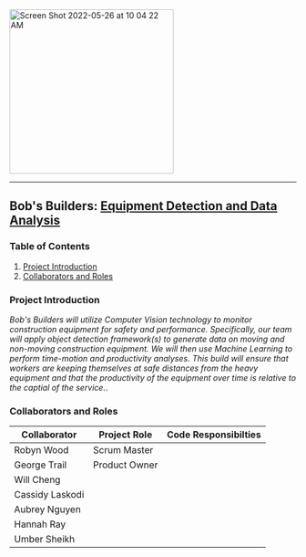 <img width="288" alt="Screen Shot 2022-05-26 at 10 04 22 AM" src="https://user-images.githubusercontent.com/45500390/170503731-f689e516-84ba-4741-a7f4-ae3ae4d3ffa7.png">

___

## Bob's Builders: [Equipment Detection and Data Analysis](https://github.com/usheikh2/daen690)

### Table of Contents

 1. [Project Introduction](#project-introduction)
 2. [Collaborators and Roles](#collaborators-and-roles)

### Project Introduction

_Bob's Builders will utilize Computer Vision technology to monitor construction equipment for safety and performance. Specifically, our team will apply object detection framework(s) to generate data on moving and non-moving construction equipment. We will then use Machine Learning to perform time-motion and productivity analyses. This build will ensure that workers are keeping themselves at safe distances from the heavy equipment and that the productivity of the equipment over time is relative to the captial of the service._.


### Collaborators and Roles

| Collaborator    | Project Role  | Code Responsibilties  |      
| -------------   | ------------  | ------------------    |
| Robyn Wood      | Scrum Master  |                       |
| George Trail    | Product Owner |                       |
| Will Cheng      |               |                       |
| Cassidy Laskodi |               |                       |
| Aubrey Nguyen   |               |                       |
| Hannah Ray      |               |                       |
| Umber Sheikh    |               |                       |

